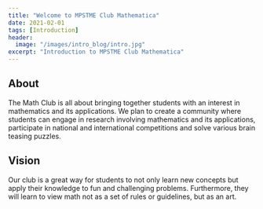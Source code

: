 ```yaml
---
title: "Welcome to MPSTME Club Mathematica"
date: 2021-02-01
tags: [Introduction]
header:
  image: "/images/intro_blog/intro.jpg"
excerpt: "Introduction to MPSTME Club Mathematica"
---
```


## About
The Math Club is all about bringing together students with an interest in mathematics and its
applications. We plan to create a community where students can engage in research involving mathematics
and its applications, participate in national and international competitions and solve various brain teasing
puzzles.

## Vision
Our club is a great way for students to not only learn new concepts but apply their knowledge to fun and
challenging problems. Furthermore, they will learn to view math not as a set of rules or guidelines, but
as an art.
